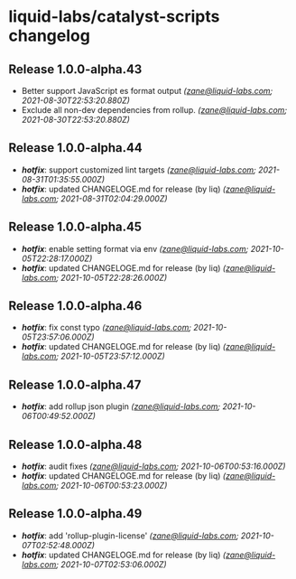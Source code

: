 # liquid-labs/catalyst-scripts changelog


## Release 1.0.0-alpha.43
* Better support JavaScript es format output _(zane@liquid-labs.com; 2021-08-30T22:53:20.880Z)_
* Exclude all non-dev dependencies from rollup. _(zane@liquid-labs.com; 2021-08-30T22:53:20.880Z)_

## Release 1.0.0-alpha.44
* _**hotfix**_: support customized lint targets _(zane@liquid-labs.com; 2021-08-31T01:35:55.000Z)_
* _**hotfix**_: updated CHANGELOGE.md for release (by liq) _(zane@liquid-labs.com; 2021-08-31T02:04:29.000Z)_

## Release 1.0.0-alpha.45
* _**hotfix**_: enable setting format via env _(zane@liquid-labs.com; 2021-10-05T22:28:17.000Z)_
* _**hotfix**_: updated CHANGELOGE.md for release (by liq) _(zane@liquid-labs.com; 2021-10-05T22:28:26.000Z)_

## Release 1.0.0-alpha.46
* _**hotfix**_: fix const typo _(zane@liquid-labs.com; 2021-10-05T23:57:06.000Z)_
* _**hotfix**_: updated CHANGELOGE.md for release (by liq) _(zane@liquid-labs.com; 2021-10-05T23:57:12.000Z)_

## Release 1.0.0-alpha.47
* _**hotfix**_: add rollup json plugin _(zane@liquid-labs.com; 2021-10-06T00:49:52.000Z)_

## Release 1.0.0-alpha.48
* _**hotfix**_: audit fixes _(zane@liquid-labs.com; 2021-10-06T00:53:16.000Z)_
* _**hotfix**_: updated CHANGELOGE.md for release (by liq) _(zane@liquid-labs.com; 2021-10-06T00:53:23.000Z)_

## Release 1.0.0-alpha.49
* _**hotfix**_: add 'rollup-plugin-license' _(zane@liquid-labs.com; 2021-10-07T02:52:48.000Z)_
* _**hotfix**_: updated CHANGELOGE.md for release (by liq) _(zane@liquid-labs.com; 2021-10-07T02:53:06.000Z)_
